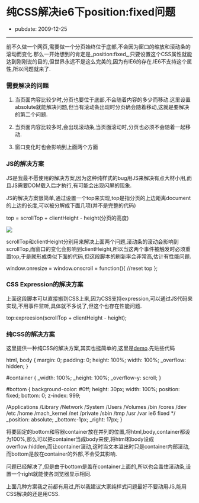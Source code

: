 # 纯CSS解决ie6下position:fixed问题

- pubdate: 2009-12-25

--------------------------


前不久做一个网页,需要做一个分页始终位于底部,不会因为窗口的缩放和滚动条的滚动而变化.那么一开始想到的肯定是_position:fixed_,只要设置这个CSS属性就能达到刚刚说的目的,但世界永远不是这么完美的,因为有IE6的存在.IE6不支持这个属性,所以问题就来了.


### 需要解决的问题






1. 当页面内容比较少时,分页也要位于底部,不会随着内容的多少而移动.这里设置absolute就能解决问题,但当有滚动条出现时分页确会随着移动,这就是要解决的第二个问题.


2. 当页面内容比较多时,会出现滚动条,当页面滚动时,分页也必须不会随着一起移动.


3. 窗口变化时也会影响到上面两个方面




### JS的解决方案


JS是我最不愿使用的解决方案,因为这种纯样式的bug用JS来解决有点大材小用,而且JS需要DOM载入后才执行,有可能会出现闪屏的现象.

JS的解决方案很简单,通过设置一个top来实现,top是指分页的上边距离document的上边的长度,可以被分解成下面几项(并不是完整的代码)


top = scrollTop + clientHeight - height(分页的高度)


![](http://www.developer.com/img/2007/06/Scroll05.jpg)

scrollTop和clientHeight分别用来解决上面两个问题,滚动条的滚动会影响到scrollTop,而窗口的变化会影响到clientHeight,所以当这两个事件被触发时必须重置top,于是就形成类似下面的代码,但这段脚本的刷新率会非常高,估计有性能问题.


window.onresize = window.onscroll = function(){
//reset top
};




### CSS Expression的解决方案


上面这段脚本可以直接搬到CSS上来,因为CSS支持expression,可以通过JS代码来实现,不用事件监听,具体就不多说了,但这个也存在性能问题.


top:expreesion(scrollTop + clientHeight - height);




### 纯CSS的解决方案


这里提供一种纯CSS的解决方案,其实也挺简单的,这里是[demo](http://dl.dropbox.com/u/358534/jsdome/bug/ie6-position-fixed.html).先贴些代码


<body>
<div id="container"></div>
<div id="bottom"></div>
</body>




html, body {
margin: 0;
padding: 0;
height: 100%;
width: 100%;
_overflow: hidden;
}

#container {
_width: 100%;
_height: 100%;
_overflow-y: scroll;
}

#bottom {
background-color: #0ff;
height: 30px;
width: 100%;
position: fixed;
bottom: 0;
z-index: 999;

/Applications /Library /Network /System /Users /Volumes /bin /cores /dev /etc /home /mach_kernel /net /private /sbin /tmp /usr /var ie6 fixed */
_position: absolute;
_bottom:-1px;
_right: 17px;
}


将要固定的bottom和容器container放在并列的位置,将html,body,container都设为100%,那么可以把container当成body来使,将html和body设成overflow:hidden,而让container滚动,这时当文本溢出时只是container内部滚动,而bottom是放在container的外部,不会受其影响.

问题已经解决了,但是由于bottom是盖在container上面的,所以也会盖住滚动条,设置一个right就能使各浏览器显示相同.

上面几种方案我之前都有用过,所以我建议大家纯样式问题最好不要动用JS,能用CSS解决的还是用CSS.
